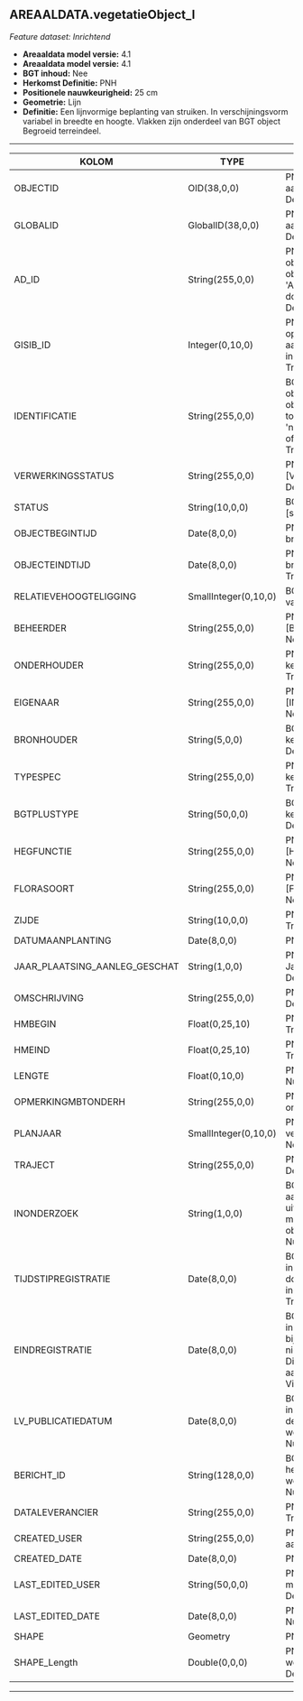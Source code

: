 ## AREAALDATA.vegetatieObject_l

*Feature dataset: Inrichtend*


* __Areaaldata model versie:__ 4.1
* __Areaaldata model versie:__ 4.1
* __BGT inhoud:__ Nee
* __Herkomst Definitie:__ PNH
* __Positionele nauwkeurigheid:__ 25 cm
* __Geometrie:__ Lijn
* __Definitie:__ Een lijnvormige beplanting van struiken. In verschijningsvorm variabel in breedte en hoogte. Vlakken zijn onderdeel van BGT object Begroeid terreindeel.

***

|KOLOM                               |TYPE          	       |DEFINITIE|
|------                            	 |----            	       |-----    |
|OBJECTID                            |OID(38,0,0)              |PNH; Intern ArcGIS Identificatienummer, aangemaakt door ArcGIS; Nullable: False; Default: None|
|GLOBALID                            |GlobalID(38,0,0)         |PNH; Global Unique Identifier,  aangemaakt door ArcGIS; Nullable: False; Default: None|
|AD_ID                               |String(255,0,0)          |PNH; Uniek identificatienummer voor het object dat onveranderlijk is zolang het object bestaat in Areaaldata: in format 'AD.[GUID]'. Dit moet worden ingevuld door de aannemer; Nullable: False; Default: None|
|GISIB_ID                            |Integer(0,10,0)          |PNH; Uniek Identificatienummer beheer openbare ruimte (GISIB), wordt aangemaakt in GISIB en mag niet worden ingevuld door de aannemer; Nullable: True; Default: None|
|IDENTIFICATIE                       |String(255,0,0)          |BGT; Uniek identificatienummer voor het object dat onveranderlijk is zolang het object bestaat: bevat indien van toepassing BGT/IMKL ID in format 'nl.imgeo/imkl.bronhouderscode.LokaalID' of anders: '00000'.LokaalID; Nullable: True; Default: None|
|VERWERKINGSSTATUS                   |String(255,0,0)          |PNH; Status van de gegevens; keuzelijst [VERWERKINGSSTATUS]; Nullable: False; Default: Nieuw|
|STATUS                              |String(10,0,0)           |BGT; BGT status van het object; keuzelijst [status]; Nullable: False; Default: bestaand|
|OBJECTBEGINTIJD                     |Date(8,0,0)              |PNH; Datum waarop het object bij de bronhouder is ontstaan; Nullable: True|
|OBJECTEINDTIJD                      |Date(8,0,0)              |PNH; Datum waarop het object bij de bronhouder niet meer geldig is; Nullable: True|
|RELATIEVEHOOGTELIGGING              |SmallInteger(0,10,0)     |BGT; Aanduiding voor de relatieve hoogte van het object; Nullable: False; Default: 0|
|BEHEERDER                           |String(255,0,0)          |PNH; Beheerder van het object; keuzelijst [BEHEERDER]; Nullable: True; Default: None|
|ONDERHOUDER                         |String(255,0,0)          |PNH; Onderhouder van het object; keuzelijst [ONDERHOUDER]; Nullable: True; Default: None|
|EIGENAAR                            |String(255,0,0)          |PNH; Eigenaar van het object; keuzelijst [INSTANTIE]; Nullable: True; Default: None|
|BRONHOUDER                          |String(5,0,0)            |BGT; De bronhoudercode van het object; keuzelijst [bronhouder]; Nullable: False; Default: None|
|TYPESPEC                            |String(255,0,0)          |PNH; Nadere typering van het object; keuzelijst [typeSpecVGOLijn]; Nullable: True; Default: None|
|BGTPLUSTYPE                         |String(50,0,0)           |BGT; Nadere type omschrijving in de BGT; keuzelijst [typeVGOLijn]; Nullable: False; Default: None|
|HEGFUNCTIE                          |String(255,0,0)          |PNH; Hegfunctie; keuzelijst [HEG_FUNCTIE]; Nullable: True; Default: None|
|FLORASOORT                          |String(255,0,0)          |PNH; Florasoort; keuzelijst [FLORASOORT]; Nullable: True; Default: None|
|ZIJDE                               |String(10,0,0)           |PNH; Zijde; keuzelijst [ZIJDE]; Nullable: True; Default: None|
|DATUMAANPLANTING                    |Date(8,0,0)              |PNH; Jaar aanplanting; Nullable: True|
|JAAR_PLAATSING_AANLEG_GESCHAT       |String(1,0,0)            |PNH; Jaar plaatsing of aanleg is geschat: Ja/Nee; keuzelijst [jaNee]; Nullable: True; Default: N|
|OMSCHRIJVING                        |String(255,0,0)          |PNH; Extra toelichting Nullable: True; Default: None|
|HMBEGIN                             |Float(0,25,10)           |PNH; Hectometrering begin heg; Nullable: True|
|HMEIND                              |Float(0,25,10)           |PNH; Hectometrering eind heg; Nullable: True|
|LENGTE                              |Float(0,10,0)            |PNH; Lengte vd heg in hele meters Nullable: True|
|OPMERKINGMBTONDERH                  |String(255,0,0)          |PNH; Opmerking met betrekking tot het onderhoud; Nullable: True; Default: None|
|PLANJAAR                            |SmallInteger(0,10,0)     |PNH; Het geplande jaar dat het object vervangen wordt; Nullable: True; Default: None|
|TRAJECT                             |String(255,0,0)          |PNH; FK naar traject_v; Nullable: True; Default: None|
|INONDERZOEK                         |String(1,0,0)            |BGT; Een aanduiding waarmee wordt aangegeven dat een onderzoek wordt uitgevoerd naar de juistheid van een of meer gegevens van het betreffende object: Ja/Nee; keuzelijst [jaNee]; Nullable: False; Default: N; Visible:No|
|TIJDSTIPREGISTRATIE                 |Date(8,0,0)              |BGT; Datum en tijdstip waarop deze instantie van het object is opgenomen door de bronhouder. Dit mag niet worden ingevuld door de aannemer; Nullable: True; Default: None; Visible:No|
|EINDREGISTRATIE                     |Date(8,0,0)              |BGT; Datum en tijdstip waarop deze instantie van het object niet meer geldig is bij de bronhouder. Wanneer deze waarde niet is ingevuld is de instantie nog geldig. Dit mag niet worden ingevuld door de aannemer; Nullable: True; Default: None; Visible:No|
|LV_PUBLICATIEDATUM                  |Date(8,0,0)              |BGT; Datum en tijdstip waarop deze instantie van het object is opgenomen in de Landelijke Voorziening. Dit mag niet worden ingevuld door de aannemer; Nullable: True; Default: None; Visible:No|
|BERICHT_ID                          |String(128,0,0)          |BGT; Nummer van het bericht dat PNH heeft verzonden naar LV. Dit mag niet worden ingevuld door de aannemer; Nullable: True; Default: None; Visible:No|
|DATALEVERANCIER                     |String(255,0,0)          |PNH; Leverancier van de data; Nullable: True; Default: None|
|CREATED_USER                        |String(255,0,0)          |PNH; Naam van gebruiker die de rij heeft aangemaakt; Nullable: True; Default: None|
|CREATED_DATE                        |Date(8,0,0)              |PNH; Aanmaakdatum; Nullable: True|
|LAST_EDITED_USER                    |String(50,0,0)           |PNH; Naam van gebruiker die de laatste mutatie heeft doorgevoerd; Nullable: True; Default: None|
|LAST_EDITED_DATE                    |Date(8,0,0)              |PNH; Datum van de laatste mutatie; Nullable: True|
|SHAPE                               |Geometry                 |PNH; Lijn|
|SHAPE_Length                        |Double(0,0,0)            |PNH; Lengte in meters, 5 decimalen. Dit wordt automatisch gevuld; Nullable: False; Default: None|



***
